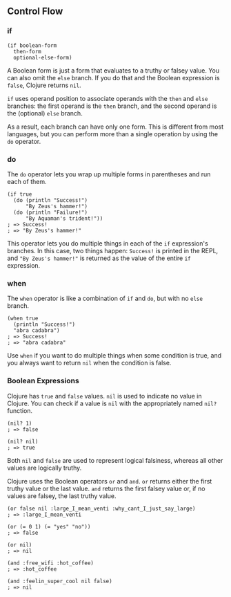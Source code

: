 ## Control Flow

### if

```
(if boolean-form
  then-form
  optional-else-form)
```

A Boolean form is just a form that evaluates to a truthy or falsey value. You can also omit the `else` branch. If you do that and the Boolean expression is `false`, Clojure returns `nil`.

`if` uses operand position to associate operands with the `then` and `else` branches: the first operand is the `then` branch, and the second operand is the (optional) `else` branch.

As a result, each branch can have only one form. This is different from most languages, but you can perform more than a single operation by using the `do` operator.


### do

The `do` operator lets you wrap up multiple forms in parentheses and run each of them.

```
(if true
  (do (println "Success!")
      "By Zeus's hammer!")
  (do (println "Failure!")
      "By Aquaman's trident!"))
; => Success!
; => "By Zeus's hammer!"
```

This operator lets you do multiple things in each of the `if` expression's branches. In this case, two things happen: `Success!` is printed in the REPL, and `"By Zeus's hammer!"` is returned as the value of the entire `if` expression.


### when

The `when` operator is like a combination of `if` and `do`, but with no `else` branch.

```
(when true
  (println "Success!")
  "abra cadabra")
; => Success!
; => "abra cadabra"
```

Use `when` if you want to do multiple things when some condition is true, and you always want to return `nil` when the condition is false.


### Boolean Expressions

Clojure has `true` and `false` values. `nil` is used to indicate no value in Clojure. You can check if a value is `nil` with the appropriately named `nil?` function.

```
(nil? 1)
; => false

(nil? nil)
; => true
```

Both `nil` and `false` are used to represent logical falsiness, whereas all other values are logically truthy.

Clojure uses the Boolean operators `or` and `and`. `or` returns either the first truthy value or the last value. `and` returns the first falsey value or, if no values are falsey, the last truthy value.

```
(or false nil :large_I_mean_venti :why_cant_I_just_say_large)
; => :large_I_mean_venti

(or (= 0 1) (= "yes" "no"))
; => false

(or nil)
; => nil

(and :free_wifi :hot_coffee)
; => :hot_coffee

(and :feelin_super_cool nil false)
; => nil
```